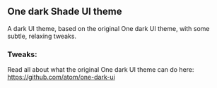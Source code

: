 ## One dark Shade UI theme

A dark UI theme, based on the original One dark UI theme, with some subtle, relaxing tweaks.

### Tweaks:

Read all about what the original One dark UI theme can do here: https://github.com/atom/one-dark-ui
